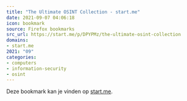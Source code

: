 ```yaml
---
title: "The Ultimate OSINT Collection - start.me"
date: 2021-09-07 04:06:18
icon: bookmark
source: Firefox bookmarks
src_url: https://start.me/p/DPYPMz/the-ultimate-osint-collection
domains:
- start.me
2021: "09"
categories:
- computers
- information-security
- osint
---
```

Deze bookmark kan je vinden op [start.me](https://start.me/p/DPYPMz/the-ultimate-osint-collection).
